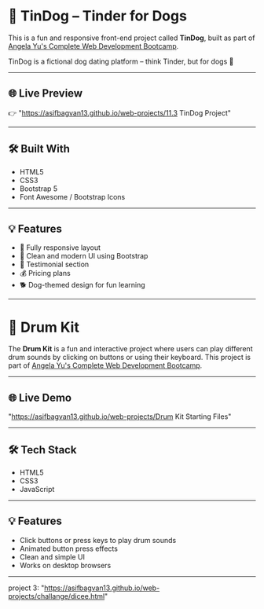 
# 🐶 TinDog – Tinder for Dogs

This is a fun and responsive front-end project called **TinDog**, built as part of [Angela Yu's Complete Web Development Bootcamp](https://www.udemy.com/course/the-complete-web-development-bootcamp/).

TinDog is a fictional dog dating platform – think Tinder, but for dogs 🐾

---

## 🌐 Live Preview

👉 "https://asifbagvan13.github.io/web-projects/11.3 TinDog Project"

---

## 🛠️ Built With

- HTML5
- CSS3
- Bootstrap 5
- Font Awesome / Bootstrap Icons

---

## 💡 Features

- 📱 Fully responsive layout
- 🎨 Clean and modern UI using Bootstrap
- 💬 Testimonial section
- 💰 Pricing plans
- 🐕 Dog-themed design for fun learning

---


# 🥁 Drum Kit

The **Drum Kit** is a fun and interactive project where users can play different drum sounds by clicking on buttons or using their keyboard. This project is part of [Angela Yu's Complete Web Development Bootcamp](https://www.udemy.com/course/the-complete-web-development-bootcamp/).

---

## 🌐 Live Demo

"https://asifbagvan13.github.io/web-projects/Drum Kit Starting Files"

---

## 🛠️ Tech Stack

- HTML5
- CSS3
- JavaScript

---

## 💡 Features

- Click buttons or press keys to play drum sounds
- Animated button press effects
- Clean and simple UI
- Works on desktop browsers

---
project 3:  "https://asifbagvan13.github.io/web-projects/challange/dicee.html"
